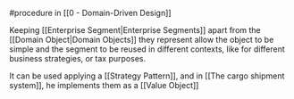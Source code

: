 #procedure in [[0 - Domain-Driven Design]]

Keeping [[Enterprise Segment|Enterprise Segments]] apart from the [[Domain Object|Domain Objects]] they represent allow the object to be simple and the segment to be reused in different contexts, like for different business strategies, or tax purposes.

It can be used applying a [[Strategy Pattern]], and in [[The cargo shipment system]], he implements them as a [[Value Object]]
